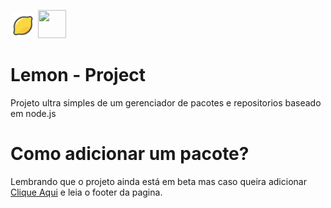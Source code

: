 <img src="icone.png" width="40" height="40"> <img src="https://cdn2.iconfinder.com/data/icons/nodejs-1/512/nodejs-512.png" width="45" height="45">


# Lemon - Project

Projeto ultra simples de um gerenciador de pacotes e repositorios baseado em node.js


# Como adicionar um pacote?

Lembrando que o projeto ainda está em beta mas caso queira adicionar [Clique Aqui](http://juiceancap.hopto.org/lemon/) e leia o footer da pagina.
